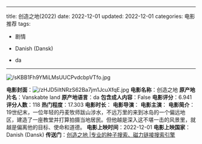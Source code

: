 
---
title: 创造之地(2022)
date: 2022-12-01
updated: 2022-12-01
categories: 电影推荐
tags:

- 剧情

- Danish (Dansk)
- da
---

<img src="https://image.tmdb.org/t/p/original/sKBB1Fh9YMiLMsUUCPvdcbpVTfo.jpg" alt="/sKBB1Fh9YMiLMsUUCPvdcbpVTfo.jpg" title="/sKBB1Fh9YMiLMsUUCPvdcbpVTfo.jpg">

**电影封面**：<img src="https://image.tmdb.org/t/p/w200/zHJD5iltNRzS62Ba7jm1JcuXfqE.jpg" alt="/zHJD5iltNRzS62Ba7jm1JcuXfqE.jpg" title="/zHJD5iltNRzS62Ba7jm1JcuXfqE.jpg">
**电影名称**：创造之地
**原产地片名**：Vanskabte land
**原产地语言**：da
**包含成人内容**：False
**电影评分**：6.941
**评分人数**：118
**热门程度**：17.303
**电影时长**：
**电影导演**：
**电影主演**：
**电影简介**：19世纪末，一位年轻的丹麦牧师跋山涉水，不远万里的来到冰岛的一个偏远地区，建造了一座教堂并打算拍摄当地居民。但他越是深入这不堪一击的风景里，就越是偏离他的目标、使命和道德。
**电影上映时间**：2022-12-01
**电影上映国家**：Danish (Dansk)
**传送门**：[创造之地 |专业的种子搜索、磁力链接搜索引擎](https://movie.amd794.com:2083/?search=Vanskabte%20land&ordering=&mode=match_phrase&page_size=10&page=1)

